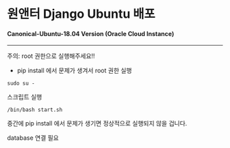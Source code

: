 # 원앤터 Django Ubuntu 배포

#### Canonical-Ubuntu-18.04 Version (Oracle Cloud Instance)

---

주의: root 권한으로 실행해주세요!!
- pip install 에서 문제가 생겨서 root 권한 실행 

```
sudo su -
```

스크립트 실행

```
/bin/bash start.sh
```


중간에 pip install 에서 문제가 생기면 정상적으로 실행되지 않을 겁니다.


database 연결 필요